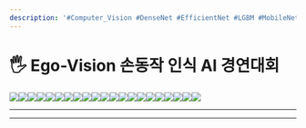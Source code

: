 ```yaml
---
description: '#Computer_Vision #DenseNet #EfficientNet #LGBM #MobileNet #ResNet #VGG'
---
```


# 🖐 Ego-Vision 손동작 인식 AI 경연대회

![](<../../../.gitbook/assets/Ego vision\_손동작\_인식\_AI\_경연대회 0.png>)![](<../../../.gitbook/assets/Ego vision\_손동작\_인식\_AI\_경연대회 1.png>)![](<../../../.gitbook/assets/Ego vision\_손동작\_인식\_AI\_경연대회 2.png>)![](<../../../.gitbook/assets/Ego vision\_손동작\_인식\_AI\_경연대회 3.png>)![](<../../../.gitbook/assets/Ego vision\_손동작\_인식\_AI\_경연대회 4.png>)![](<../../../.gitbook/assets/Ego vision\_손동작\_인식\_AI\_경연대회 5.png>)![](<../../../.gitbook/assets/Ego vision\_손동작\_인식\_AI\_경연대회 6.png>)![](<../../../.gitbook/assets/Ego vision\_손동작\_인식\_AI\_경연대회 7.png>)![](<../../../.gitbook/assets/Ego vision\_손동작\_인식\_AI\_경연대회 8.png>)![](<../../../.gitbook/assets/Ego vision\_손동작\_인식\_AI\_경연대회 9.png>)![](<../../../.gitbook/assets/Ego vision\_손동작\_인식\_AI\_경연대회 10.png>)![](<../../../.gitbook/assets/Ego vision\_손동작\_인식\_AI\_경연대회 11.png>)![](<../../../.gitbook/assets/Ego vision\_손동작\_인식\_AI\_경연대회 12.png>)![](<../../../.gitbook/assets/Ego vision\_손동작\_인식\_AI\_경연대회 13.png>)![](<../../../.gitbook/assets/Ego vision\_손동작\_인식\_AI\_경연대회 14.png>)![](<../../../.gitbook/assets/Ego vision\_손동작\_인식\_AI\_경연대회 15.png>)![](<../../../.gitbook/assets/Ego vision\_손동작\_인식\_AI\_경연대회 16.png>)![](<../../../.gitbook/assets/Ego vision\_손동작\_인식\_AI\_경연대회 17.png>)![](<../../../.gitbook/assets/Ego vision\_손동작\_인식\_AI\_경연대회 18.png>)![](<../../../.gitbook/assets/Ego vision\_손동작\_인식\_AI\_경연대회 19.png>)![](<../../../.gitbook/assets/Ego vision\_손동작\_인식\_AI\_경연대회 20.png>)

***

***
